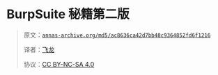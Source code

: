 # BurpSuite 秘籍第二版

> 原文：[`annas-archive.org/md5/ac8636ca42d7bb48c9364852fd6f1216`](https://annas-archive.org/md5/ac8636ca42d7bb48c9364852fd6f1216)
> 
> 译者：[飞龙](https://github.com/wizardforcel)
> 
> 协议：[CC BY-NC-SA 4.0](http://creativecommons.org/licenses/by-nc-sa/4.0/)